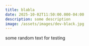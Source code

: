 ```yaml
---
title: blabla
date: 2025-10-02T11:50:00.000-04:00
description: some description
image: /assets/images/dev-black.jpg
---
```

some random text for testing
